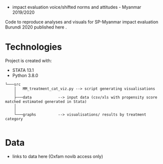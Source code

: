  - impact evaluation voice/shifted norms and attitudes  - Myanmar 2019/2020

Code to reproduce analyses and visuals for SP-Myanmar  impact evaluation Burundi 2020 published here <add link>. 

# Technologies
Project is created with: 
- STATA 13.1
- Python 3.8.0 


``` 
└───src
    │   MM_treatment_cat_viz.py --> script generating visualisations
    │
    ├───data            --> input data (csv/xls with propensity score matched estimated generated in Stata)
    │       
    │
    └───graphs          --> visualisations/ results by treatment category
            
```
# Data 

- links to data here (Oxfam novib access only)
